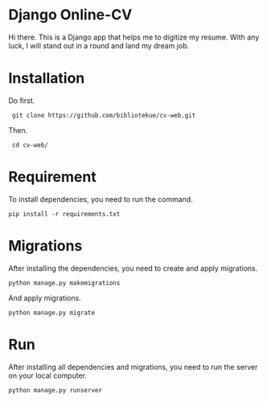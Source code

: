 # Django Online-CV

Hi there. This is a Django app that helps me to digitize my resume. With any luck, I will stand out in a round and land my dream job.

# Installation

Do first.
    
     git clone https://github.com/bibliotekue/cv-web.git

Then.
    
     cd cv-web/
    
# Requirement
To install dependencies, you need to run the command.

    pip install -r requirements.txt

# Migrations
After installing the dependencies, you need to create and apply migrations.

    python manage.py makemigrations

And apply migrations.

    python manage.py migrate
# Run
After installing all dependencies and migrations, you need to run the server on your local computer.

    python manage.py runserver
